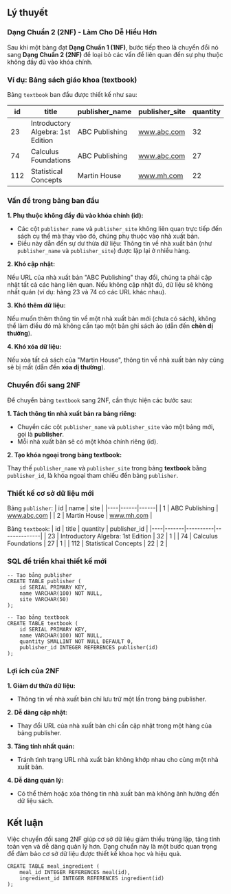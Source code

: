 ## Lý thuyết
### Dạng Chuẩn 2 (2NF) - Làm Cho Dễ Hiểu Hơn
Sau khi một bảng đạt **Dạng Chuẩn 1 (1NF)**, bước tiếp theo là chuyển đổi nó sang **Dạng Chuẩn 2 (2NF)** để loại bỏ các vấn đề liên quan đến sự phụ thuộc không đầy đủ vào khóa chính.

### Ví dụ: Bảng sách giáo khoa (textbook)
Bảng `textbook` ban đầu được thiết kế như sau:

| id | title | publisher_name | publisher_site	| quantity |
|----|-------|----------------|-----------------|----------|
| 23 | Introductory Algebra: 1st Edition | ABC Publishing | www.abc.com | 32 | 
| 74 | Calculus Foundations	| ABC Publishing | www.abc.com	| 27 | 
| 112 | Statistical Concepts | Martin House	| www.mh.com | 22 | 

### Vấn đề trong bảng ban đầu
**1. Phụ thuộc không đầy đủ vào khóa chính (id):**

- Các cột `publisher_name` và `publisher_site` không liên quan trực tiếp đến sách cụ thể mà thay vào đó, chúng phụ thuộc vào nhà xuất bản.
- Điều này dẫn đến sự dư thừa dữ liệu: Thông tin về nhà xuất bản (như `publisher_name` và `publisher_site`) được lặp lại ở nhiều hàng.

**2. Khó cập nhật:**

Nếu URL của nhà xuất bản "ABC Publishing" thay đổi, chúng ta phải cập nhật tất cả các hàng liên quan. Nếu không cập nhật đủ, dữ liệu sẽ không nhất quán (ví dụ: hàng 23 và 74 có các URL khác nhau).

**3. Khó thêm dữ liệu:**

Nếu muốn thêm thông tin về một nhà xuất bản mới (chưa có sách), không thể làm điều đó mà không cần tạo một bản ghi sách ảo (dẫn đến **chèn dị thường**).

**4. Khó xóa dữ liệu:**

Nếu xóa tất cả sách của "Martin House", thông tin về nhà xuất bản này cũng sẽ bị mất (dẫn đến **xóa dị thường**).

### Chuyển đổi sang 2NF
Để chuyển bảng `textbook` sang 2NF, cần thực hiện các bước sau:

**1. Tách thông tin nhà xuất bản ra bảng riêng:**
- Chuyển các cột `publisher_name` và `publisher_site` vào một bảng mới, gọi là **publisher**.
- Mỗi nhà xuất bản sẽ có một khóa chính riêng (id).

**2. Tạo khóa ngoại trong bảng textbook:**

Thay thế `publisher_name` và `publisher_site` trong bảng **textbook** bằng `publisher_id`, là khóa ngoại tham chiếu đến bảng `publisher`.

### Thiết kế cơ sở dữ liệu mới
Bảng `publisher`:
| id | name	| site | 
|----|------|------|
| 1	| ABC Publishing | www.abc.com | 
| 2	| Martin House | www.mh.com | 

Bảng `textbook`:
| id | title | quantity | publisher_id | 
|----|-------|----------|--------------|
| 23 | Introductory Algebra: 1st Edition | 32 | 1 | 
| 74 | Calculus Foundations	| 27 | 1 |
| 112 | Statistical Concepts | 22 | 2 | 

### SQL để triển khai thiết kế mới
```
-- Tạo bảng publisher
CREATE TABLE publisher (
    id SERIAL PRIMARY KEY,
    name VARCHAR(100) NOT NULL,
    site VARCHAR(50)
);

-- Tạo bảng textbook
CREATE TABLE textbook (
    id SERIAL PRIMARY KEY,
    name VARCHAR(100) NOT NULL,
    quantity SMALLINT NOT NULL DEFAULT 0,
    publisher_id INTEGER REFERENCES publisher(id)
);
```

### Lợi ích của 2NF
**1. Giảm dư thừa dữ liệu:**

- Thông tin về nhà xuất bản chỉ lưu trữ một lần trong bảng publisher.

**2. Dễ dàng cập nhật:**

- Thay đổi URL của nhà xuất bản chỉ cần cập nhật trong một hàng của bảng publisher.

**3. Tăng tính nhất quán:**

- Tránh tình trạng URL nhà xuất bản không khớp nhau cho cùng một nhà xuất bản.

**4. Dễ dàng quản lý:**

- Có thể thêm hoặc xóa thông tin nhà xuất bản mà không ảnh hưởng đến dữ liệu sách.
## Kết luận
Việc chuyển đổi sang 2NF giúp cơ sở dữ liệu giảm thiểu trùng lặp, tăng tính toàn vẹn và dễ dàng quản lý hơn. Dạng chuẩn này là một bước quan trọng để đảm bảo cơ sở dữ liệu được thiết kế khoa học và hiệu quả.
```
CREATE TABLE meal_ingredient (
    meal_id INTEGER REFERENCES meal(id),
    ingredient_id INTEGER REFERENCES ingredient(id)
);
```
